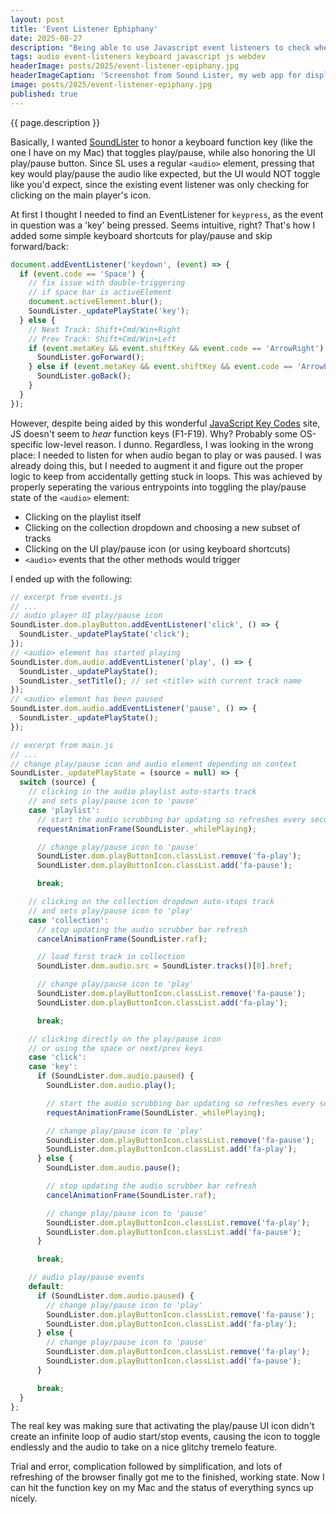 ```yaml
---
layout: post
title: 'Event Listener Ephiphany'
date: 2025-08-27
description: "Being able to use Javascript event listeners to check when certain things happen, and then trigger useful tasks when they do, is not always as straightforward as I'd think."
tags: audio event-listeners keyboard javascript js webdev
headerImage: posts/2025/event-listener-epiphany.jpg
headerImageCaption: 'Screenshot from Sound Lister, my web app for displaying a playlist of audio'
image: posts/2025/event-listener-epiphany.jpg
published: true
---
```


{{ page.description }}

<!--more-->

Basically, I wanted [SoundLister](https://soundlister.neb.host) to honor a keyboard function key (like the one I have on my Mac) that toggles play/pause, while also honoring the UI play/pause button. Since SL uses a regular `<audio>` element, pressing that key would play/pause the audio like expected, but the UI would NOT toggle like you'd expect, since the existing event listener was only checking for clicking on the main player's icon.

At first I thought I needed to find an EventListener for `keypress`, as the event in question was a 'key' being pressed. Seems intuitive, right? That's how I added some simple keyboard shortcuts for play/pause and skip forward/back:

```js
document.addEventListener('keydown', (event) => {
  if (event.code == 'Space') {
    // fix issue with double-triggering
    // if space bar is activeElement
    document.activeElement.blur();
    SoundLister._updatePlayState('key');
  } else {
    // Next Track: Shift+Cmd/Win+Right
    // Prev Track: Shift+Cmd/Win+Left
    if (event.metaKey && event.shiftKey && event.code == 'ArrowRight') {
      SoundLister.goForward();
    } else if (event.metaKey && event.shiftKey && event.code == 'ArrowLeft') {
      SoundLister.goBack();
    }
  }
});
```

However, despite being aided by this wonderful [JavaScript Key Codes](https://www.toptal.com/developers/keycode) site, JS doesn't seem to _hear_ function keys (F1-F19). Why? Probably some OS-specific low-level reason. I dunno. Regardless, I was looking in the wrong place: I needed to listen for when audio began to play or was paused. I was already doing this, but I needed to augment it and figure out the proper logic to keep from accidentally getting stuck in loops. This was achieved by properly seperating the various entrypoints into toggling the play/pause state of the `<audio>` element:

* Clicking on the playlist itself
* Clicking on the collection dropdown and choosing a new subset of tracks
* Clicking on the UI play/pause icon (or using keyboard shortcuts)
* `<audio>` events that the other methods would trigger

I ended up with the following:

```js
// excerpt from events.js
// ...
// audio player UI play/pause icon
SoundLister.dom.playButton.addEventListener('click', () => {
  SoundLister._updatePlayState('click');
});
// <audio> element has started playing
SoundLister.dom.audio.addEventListener('play', () => {
  SoundLister._updatePlayState();
  SoundLister._setTitle(); // set <title> with current track name
});
// <audio> element has been paused
SoundLister.dom.audio.addEventListener('pause', () => {
  SoundLister._updatePlayState();
});
```

```js
// excerpt from main.js
// ...
// change play/pause icon and audio element depending on context
SoundLister._updatePlayState = (source = null) => {
  switch (source) {
    // clicking in the audio playlist auto-starts track
    // and sets play/pause icon to 'pause'
    case 'playlist':
      // start the audio scrubbing bar updating so refreshes every second
      requestAnimationFrame(SoundLister._whilePlaying);

      // change play/pause icon to 'pause'
      SoundLister.dom.playButtonIcon.classList.remove('fa-play');
      SoundLister.dom.playButtonIcon.classList.add('fa-pause');

      break;

    // clicking on the collection dropdown auto-stops track
    // and sets play/pause icon to 'play'
    case 'collection':
      // stop updating the audio scrubber bar refresh
      cancelAnimationFrame(SoundLister.raf);

      // load first track in collection
      SoundLister.dom.audio.src = SoundLister.tracks()[0].href;

      // change play/pause icon to 'play'
      SoundLister.dom.playButtonIcon.classList.remove('fa-pause');
      SoundLister.dom.playButtonIcon.classList.add('fa-play');

      break;

    // clicking directly on the play/pause icon
    // or using the space or next/prev keys
    case 'click':
    case 'key':
      if (SoundLister.dom.audio.paused) {
        SoundLister.dom.audio.play();

        // start the audio scrubbing bar updating so refreshes every second
        requestAnimationFrame(SoundLister._whilePlaying);

        // change play/pause icon to 'play'
        SoundLister.dom.playButtonIcon.classList.remove('fa-pause');
        SoundLister.dom.playButtonIcon.classList.add('fa-play');
      } else {
        SoundLister.dom.audio.pause();

        // stop updating the audio scrubber bar refresh
        cancelAnimationFrame(SoundLister.raf);

        // change play/pause icon to 'pause'
        SoundLister.dom.playButtonIcon.classList.remove('fa-play');
        SoundLister.dom.playButtonIcon.classList.add('fa-pause');
      }

      break;

    // audio play/pause events
    default:
      if (SoundLister.dom.audio.paused) {
        // change play/pause icon to 'play'
        SoundLister.dom.playButtonIcon.classList.remove('fa-pause');
        SoundLister.dom.playButtonIcon.classList.add('fa-play');
      } else {
        // change play/pause icon to 'pause'
        SoundLister.dom.playButtonIcon.classList.remove('fa-play');
        SoundLister.dom.playButtonIcon.classList.add('fa-pause');
      }

      break;
  }
};
```

The real key was making sure that activating the play/pause UI icon didn't create an infinite loop of audio start/stop events, causing the icon to toggle endlessly and the audio to take on a nice glitchy tremelo feature.

Trial and error, complication followed by simplification, and lots of refreshing of the browser finally got me to the finished, working state. Now I can hit the function key on my Mac and the status of everything syncs up nicely.
